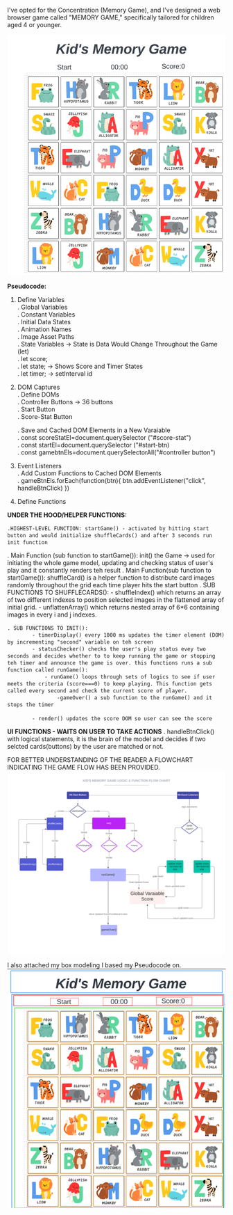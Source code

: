 I've opted for the Concentration (Memory Game), and I've designed a web browser game called "MEMORY GAME," specifically tailored for children aged 4 or younger.

![Alt text](./images/Project%20Wireframe.jpeg)

**Pseudocode:**

1. Define Variables  
   . Global Variables  
   . Constant Variables  
   . Initial Data States  
   . Animation Names  
   . Image Asset Paths  
   . State Variables -> State is Data Would Change Throughout the Game (let)  
   . let score;  
   . let state; -> Shows Score and Timer States  
   . let timer; -> setInterval id

2. DOM Captures  
    . Define DOMs  
    . Controller Buttons -> 36 buttons  
    . Start Button  
    . Score-Stat Button

   . Save and Cached DOM Elements in a New Varaiable  
    . const scoreStatEl=document.querySelector ("#score-stat")  
    . const startEl=document.querySelector ("#start-btn)  
    . const gamebtnEls=document.querySelectorAll("#controller button")

3. Event Listeners  
   . Add Custom Functions to Cached DOM Elements  
    . gameBtnEls.forEach(function(btn){
   btn.addEventListener("click", handleBtnClick)
   })

4. Define Functions

**UNDER THE HOOD/HELPER FUNCTIONS:**

    .HIGHEST-LEVEL FUNCTION: startGame() - activated by hitting start button and would initialize shuffleCards() and after 3 seconds run init function

. Main Function (sub function to startGame()): init() the Game -> used for initiating the whole game model, updating and checking status of user's play and it constantly renders teh result
. Main Function(sub function to startGame()): shuffleCard() is a helper function to distribute card images randomly throughout the grid each time player hits the start button
. SUB FUNCTIONS TO SHUFFLECARDS(): - shuffleIndex() which returns an array of two different indexes to position selected images in the flattened array of initial grid. - unflattenArray() which returns nested array of 6\*6 containing images in every i and j indexes.

    . SUB FUNCTIONS TO INIT():
            - timerDisplay() every 1000 ms updates the timer element (DOM) by incrementing "second" variable on teh screen
            - statusChecker() checks the user's play status evey two seconds and decides whether to to keep running the game or stopping teh timer and announce the game is over. this functions runs a sub function called runGame():
                - runGame() loops through sets of logics to see if user meets the criteria (score===0) to keep playing. This function gets called every second and check the current score of player.
                    -gameOver() a sub function to the runGame() and it stops the timer

            - render() updates the score DOM so user can see the score

**UI FUNCTIONS - WAITS ON USER TO TAKE ACTIONS**
. handleBtnClick() with logical statements, it is the brain of the model and decides if two selcted cards(buttons) by the user are matched or not.

FOR BETTER UNDERSTANDING OF THE READER A FLOWCHART INDICATING THE GAME FLOW HAS BEEN PROVIDED.
![Alt text](./images/Conversation%20tree%20example.jpeg)

I also attached my box modeling I based my Pseudocode on.
![Alt text](./images/BOXING%20MODEL.png)
